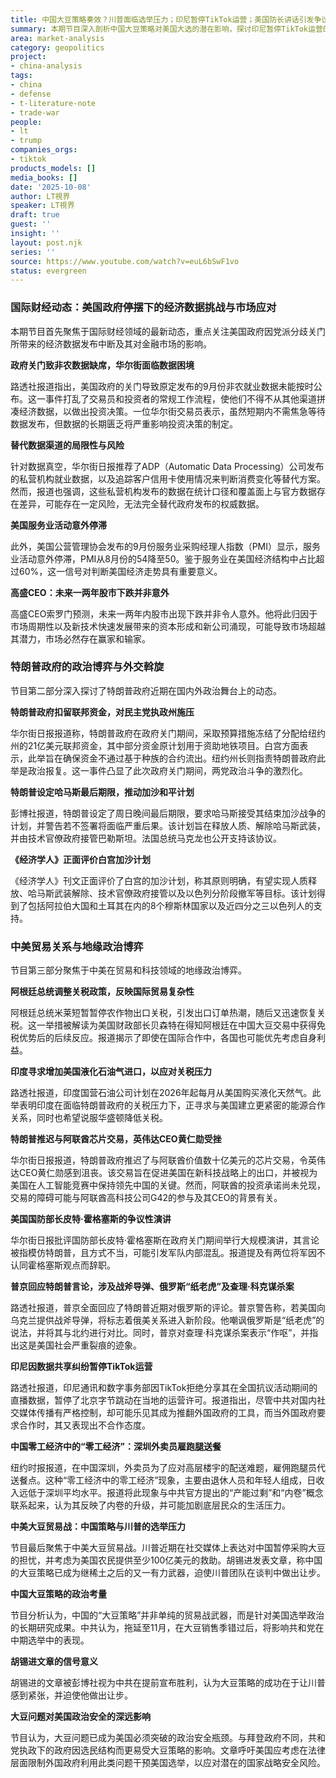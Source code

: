 ```yaml
---
title: 中国大豆策略奏效？川普面临选举压力；印尼暂停TikTok运营；美国防长讲话引发争议
summary: 本期节目深入剖析中国大豆策略对美国大选的潜在影响，探讨印尼暂停TikTok运营的原因，并关注美国国防部长皮特·霍格塞斯的争议性演讲及其背后深层含义。
area: market-analysis
category: geopolitics
project:
- china-analysis
tags:
- china
- defense
- t-literature-note
- trade-war
people:
- lt
- trump
companies_orgs:
- tiktok
products_models: []
media_books: []
date: '2025-10-08'
author: LT視界
speaker: LT視界
draft: true
guest: ''
insight: ''
layout: post.njk
series: ''
source: https://www.youtube.com/watch?v=euL6bSwF1vo
status: evergreen
---
```

### 国际财经动态：美国政府停摆下的经济数据挑战与市场应对

本期节目首先聚焦于国际财经领域的最新动态，重点关注美国政府因党派分歧关门所带来的经济数据发布中断及其对金融市场的影响。

**政府关门致非农数据缺席，华尔街面临数据困境**

路透社报道指出，美国政府的关门导致原定发布的9月份非农就业数据未能按时公布。这一事件打乱了交易员和投资者的常规工作流程，使他们不得不从其他渠道拼凑经济数据，以做出投资决策。一位华尔街交易员表示，虽然短期内不需焦急等待数据发布，但数据的长期匮乏将严重影响投资决策的制定。

**替代数据渠道的局限性与风险**

针对数据真空，华尔街日报推荐了ADP（Automatic Data Processing）公司发布的私营机构就业数据，以及追踪客户信用卡使用情况来判断消费变化等替代方案。然而，报道也强调，这些私营机构发布的数据在统计口径和覆盖面上与官方数据存在差异，可能存在一定风险，无法完全替代政府发布的权威数据。

**美国服务业活动意外停滞**

此外，美国公营管理协会发布的9月份服务业采购经理人指数（PMI）显示，服务业活动意外停滞，PMI从8月份的54降至50。鉴于服务业在美国经济结构中占比超过60%，这一信号对判断美国经济走势具有重要意义。

**高盛CEO：未来一两年股市下跌并非意外**

高盛CEO索罗门预测，未来一两年内股市出现下跌并非令人意外。他将此归因于市场周期性以及新技术快速发展带来的资本形成和新公司涌现，可能导致市场超越其潜力，市场必然存在赢家和输家。

### 特朗普政府的政治博弈与外交斡旋

节目第二部分深入探讨了特朗普政府近期在国内外政治舞台上的动态。

**特朗普政府扣留联邦资金，对民主党执政州施压**

华尔街日报报道称，特朗普政府在政府关门期间，采取预算措施冻结了分配给纽约州的21亿美元联邦资金，其中部分资金原计划用于资助地铁项目。白宫方面表示，此举旨在确保资金不通过基于种族的合约流出。纽约州长则指责特朗普政府此举是政治报复。这一事件凸显了此次政府关门期间，两党政治斗争的激烈化。

**特朗普设定哈马斯最后期限，推动加沙和平计划**

彭博社报道，特朗普设定了周日晚间最后期限，要求哈马斯接受其结束加沙战争的计划，并警告若不签署将面临严重后果。该计划旨在释放人质、解除哈马斯武装，并由技术官僚政府接管巴勒斯坦。法国总统马克龙也公开支持该协议。

**《经济学人》正面评价白宫加沙计划**

《经济学人》刊文正面评价了白宫的加沙计划，称其原则明确，有望实现人质释放、哈马斯武装解除、技术官僚政府接管以及以色列分阶段撤军等目标。该计划得到了包括阿拉伯大国和土耳其在内的8个穆斯林国家以及近四分之三以色列人的支持。

### 中美贸易关系与地缘政治博弈

节目第三部分聚焦于中美在贸易和科技领域的地缘政治博弈。

**阿根廷总统调整关税政策，反映国际贸易复杂性**

阿根廷总统米莱短暂暂停农作物出口关税，引发出口订单热潮，随后又迅速恢复关税。这一举措被解读为美国财政部长贝森特在得知阿根廷在中国大豆交易中获得免税优势后的后续反应。报道揭示了即使在国际合作中，各国也可能优先考虑自身利益。

**印度寻求增加美国液化石油气进口，以应对关税压力**

路透社报道，印度国营石油公司计划在2026年起每月从美国购买液化天然气。此举表明印度在面临特朗普政府的关税压力下，正寻求与美国建立更紧密的能源合作关系，同时也希望说服华盛顿降低关税。

**特朗普推迟与阿联酋芯片交易，英伟达CEO黄仁勋受挫**

华尔街日报报道，特朗普政府推迟了与阿联酋价值数十亿美元的芯片交易，令英伟达CEO黄仁勋感到沮丧。该交易旨在促进美国在新科技战略上的出口，并被视为美国在人工智能竞赛中保持领先中国的关键。然而，阿联酋的投资承诺尚未兑现，交易的障碍可能与阿联酋高科技公司G42的参与及其CEO的背景有关。

**美国国防部长皮特·霍格塞斯的争议性演讲**

华尔街日报批评国防部长皮特·霍格塞斯在政府关门期间举行大规模演讲，其言论被指模仿特朗普，且方式不当，可能引发军队内部混乱。报道提及有两位将军因不认同霍格塞斯观点而辞职。

**普京回应特朗普言论，涉及战斧导弹、俄罗斯“纸老虎”及查理·科克谋杀案**

路透社报道，普京全面回应了特朗普近期对俄罗斯的评论。普京警告称，若美国向乌克兰提供战斧导弹，将标志着俄美关系进入新阶段。他嘲讽俄罗斯是“纸老虎”的说法，并将其与北约进行对比。同时，普京对查理·科克谋杀案表示“作呕”，并指出这是美国社会严重裂痕的迹象。

**印尼因数据共享纠纷暂停TikTok运营**

路透社报道，印尼通讯和数字事务部因TikTok拒绝分享其在全国抗议活动期间的直播数据，暂停了北京字节跳动在当地的运营许可。报道指出，尽管中共对国内社交媒体传播有严格控制，却可能乐见其成为推翻外国政府的工具，而当外国政府要求合作时，其又表现出不合作态度。

**中国零工经济中的“零工经济”：深圳外卖员雇跑腿送餐**

纽约时报报道，在中国深圳，外卖员为了应对高层楼宇的配送难题，雇佣跑腿员代送餐点。这种“零工经济中的零工经济”现象，主要由退休人员和年轻人组成，日收入远低于深圳平均水平。报道将此现象与中共官方提出的“产能过剩”和“内卷”概念联系起来，认为其反映了内卷的升级，并可能加剧底层民众的生活压力。

**中美大豆贸易战：中国策略与川普的选举压力**

节目最后聚焦于中美大豆贸易战。川普近期在社交媒体上表达对中国暂停采购大豆的担忧，并考虑为美国农民提供至少100亿美元的救助。胡锡进发表文章，称中国的大豆策略已成为继稀土之后的又一有力武器，迫使川普团队在谈判中做出让步。

**中国大豆策略的政治考量**

节目分析认为，中国的“大豆策略”并非单纯的贸易战武器，而是针对美国选举政治的长期研究成果。中共认为，拖延至11月，在大豆销售季错过后，将影响共和党在中期选举中的表现。

**胡锡进文章的信号意义**

胡锡进的文章被彭博社视为中共在提前宣布胜利，认为大豆策略的成功在于让川普感到紧张，并迫使他做出让步。

**大豆问题对美国政治安全的深远影响**

节目认为，大豆问题已成为美国必须突破的政治安全瓶颈。与拜登政府不同，共和党执政下的政府因选民结构而更易受大豆策略的影响。文章呼吁美国应考虑在法律层面限制外国政府利用此类问题干预美国选举，以应对潜在的国家战略安全风险。